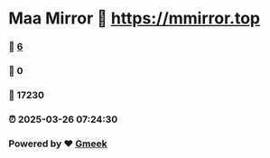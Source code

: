 # Maa Mirror :link: https://mmirror.top 
### :page_facing_up: [6](https://mmirror.top/tag.html) 
### :speech_balloon: 0 
### :hibiscus: 17230 
### :alarm_clock: 2025-03-26 07:24:30 
### Powered by :heart: [Gmeek](https://github.com/Meekdai/Gmeek)
